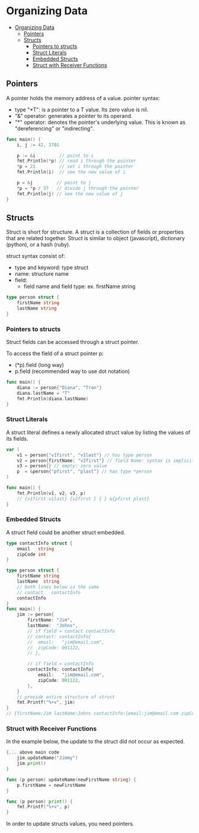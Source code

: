 # Organizing Data
- [Organizing Data](#organizing-data)
  - [Pointers](#pointers)
  - [Structs](#structs)
    - [Pointers to structs](#pointers-to-structs)
    - [Struct Literals](#struct-literals)
    - [Embedded Structs](#embedded-structs)
    - [Struct with Receiver Functions](#struct-with-receiver-functions)

## Pointers
A pointer holds the memory address of a value.
pointer syntax:
- type "*T": is a pointer to a T value. Its zero value is nil.
- "&" operator: generates a pointer to its operand.
- "*" operator: denotes the pointer's underlying value.
This is known as "dereferencing" or "indirecting".

```go
func main() {
	i, j := 42, 2701

	p := &i         // point to i
	fmt.Println(*p) // read i through the pointer
	*p = 21         // set i through the pointer
	fmt.Println(i)  // see the new value of i

	p = &j         // point to j
	*p = *p / 37   // divide j through the pointer
	fmt.Println(j) // see the new value of j
}
```

## Structs
Struct is short for structure. A struct is a collection of fields or properties that are related together. Struct is similar to object (javascript), dictionary (python), or a hash (ruby).

struct syntax consist of:
- type and keyword: type struct
- name: structure name
- field: 
  - field name and field type: ex. firstName string

```go
type person struct {
    firstName string
    lastName string
}
```

### Pointers to structs
Struct fields can be accessed through a struct pointer. 

To access the field of a struct pointer p:   
- (*p).field (long way)
-  p.field (recommended way to use dot notation)
  
```go
func main() {
	diana := person{"Diana", "Tran"}
	diana.lastName = "T"
	fmt.Println(diana.lastName)
}
```

### Struct Literals
A struct literal defines a newly allocated struct value by listing the values of its fields.

```go
var (
	v1 = person{"v1first", "v1last"} // has type person
	v2 = person{firstName: "v2first"} // field Name: syntax is implicit
	v3 = person{} // empty: zero value
	p  = &person{"pfirst", "plast"} // has type *person
)

func main() {
	fmt.Println(v1, v2, v3, p)
    // {v1first v1last} {v2first } { } &{pfirst plast}
}
```

### Embedded Structs
A struct field could be another struct embedded.

```go
type contactInfo struct {
	email   string
	zipCode int
}

type person struct {
	firstName string
	lastName  string
    // both lines below is the same
	// contact   contactInfo
    contactInfo
}
func main() {
    jim := person{
        firstName: "Jim",
        lastName:  "Johns",
        // if field = contact contactInfo
        // contact: contactInfo{
        // 	email:   "jim@email.com",
        // 	zipCode: 001122,
        // },

        // if field = contactInfo
        contactInfo: contactInfo{
            email:   "jim@email.com",
            zipCode: 001122,
        },
    }
    // provide entire structure of struct
    fmt.Printf("%+v", jim)
}
// {firstName:Jim lastName:Johns contactInfo:{email:jim@email.com zipCode:594}}%  
```

### Struct with Receiver Functions
In the example below, the update to the struct did not occur as expected.
```go
{... above main code
	jim.updateName("Jimmy")
	jim.print()
}

func (p person) updateName(newFirstName string) {
	p.firstName = newFirstName
}

func (p person) print() {
	fmt.Printf("%+v", p)
}
```
 In order to update structs values, you need pointers.